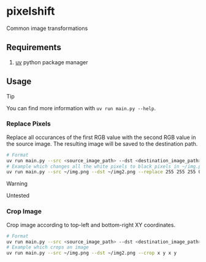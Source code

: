 # pixelshift
Common image transformations

## Requirements
1. [uv](https://github.com/astral-sh/uv) python package manager

## Usage

> [!TIP]
> You can find more information with `uv run main.py --help`.

### Replace Pixels
Replace all occurances of the first RGB value with the second RGB value in the source image. The resulting image will be saved to the destination path.
```bash
# Format
uv run main.py --src <source_image_path> --dst <destination_image_path> --replace  <first_red> <first_green> <first_blue> <second_red> <second_green> <second_blue>
# Example which changes all the white pixels to black pixels in ~/img.png and saves the resulting image to ~/img2.png
uv run main.py --src ~/img.png --dst ~/img2.png --replace 255 255 255 0 0 0
```

> [!WARNING]
> Untested 
### Crop Image
Crop image according to top-left and bottom-right XY coordinates.
```bash
# Format
uv run main.py --src <source_image_path> --dst <destination_image_path> --crop <top_left_x> <top_left_y> <bottom_right_x> <bottom_right_y>
# Example which crops an image 
uv run main.py --src ~/img.png --dst ~/img2.png --crop x y x y
```

